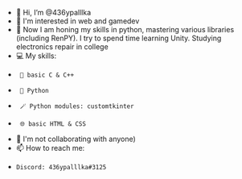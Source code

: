 - 👋 Hi, I’m @436ypalllka
- 👀 I'm interested in web and gamedev
- 🌱 Now I am honing my skills in python, mastering various libraries (including RenPY). I try to spend time learning Unity. Studying electronics repair in college
- 💻 My skills:
-      📼 basic C & C++
-      🐍 Python
-      🪄 Python modules: customtkinter
-      🌐 basic HTML & CSS
- 💞️ I'm not collaborating with anyone)
- 📫 How to reach me:
-     Discord: 436ypalllka#3125
